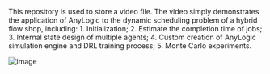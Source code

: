 This repository is used to store a video file. The video simply demonstrates the application of AnyLogic to the dynamic scheduling problem of a hybrid flow shop, including: 1. Initialization; 2. Estimate the completion time of jobs; 3. Internal state design of multiple agents; 4. Custom creation of AnyLogic simulation engine and DRL training process; 5. Monte Carlo experiments.

![image](https://github.com/user-attachments/assets/48c3c28e-71b3-49ae-bb62-655b2c7b776d)

